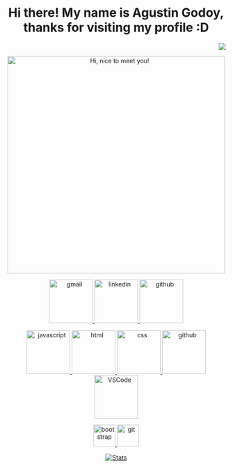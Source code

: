 <h1 align="center">Hi there! My name is Agustin Godoy, thanks for visiting my profile :D</h1>

<p align="right">
  <a href="#">
      <img src="http://estruyf-github.azurewebsites.net/api/VisitorHit?user=shpatrickguo&repo=github-visitors-badge&countColor=%237B1E7A">
   </a>
</p>

<p align="center">
  <picture>
    <source srcset="https://i.imgur.com/J2PfV2m.gif?noredirect" media="(max-width: 320px)">
    <img src="https://c.tenor.com/bU_xhHb0YUMAAAAM/anime-retro-anime.gif" width=500px title="Hi, nice to meet you!">
  </picture>
</p>

<!-- Socials (Icons from https://icons8.com/) -->
<p align="center">
  <a href="mailto:guopatrick.correspondence@gmail.com"><img src="https://img.icons8.com/doodle/96/000000/gmail-new.png" width="100" title="gmail">
  <a href="https://www.linkedin.com/in/patrickguo/"><img src="https://img.icons8.com/doodle/96/000000/linkedin-circled.png" width="100" title="linkedin">
  <a href="https://github.com/agusst1n"><img src="https://img.icons8.com/doodle/96/000000/github--v1.png" width="100" title="github">
</p>

<!-- Gifs found on GIPHY made by @devrock -->
<p align="center">
  <img alt="javascript" src="https://media3.giphy.com/media/ln7z2eWriiQAllfVcn/200w.webp" width="100" title="javascript">
  <img alt-"html5" src="https://media.giphy.com/media/XAxylRMCdpbEWUAvr8/giphy.gif" width="100" title="html">
  <img alt="css" src="https://media.giphy.com/media/fsEaZldNC8A1PJ3mwp/giphy.gif" width="100" title="css">
  <img alt="github" src="https://i.giphy.com/media/KzJkzjggfGN5Py6nkT/200.webp" width="100" title="github">
  <img alt="VSCode" src="https://i.giphy.com/media/IdyAQJVN2kVPNUrojM/200.webp" width="100" title="vscode">
</p>

<!-- Other Tools -->
<p align="center">
  <img src="https://cdn.jsdelivr.net/gh/devicons/devicon@latest/icons/bootstrap/bootstrap-plain.svg" width="50px" title="bootstrap">
  <img src="https://cdn.jsdelivr.net/gh/devicons/devicon@latest/icons/git/git-original.svg" width="50px" title="git">
</p>
  
<p align="center">
<img align="center" alt="Stats" src="https://github-readme-stats.vercel.app/api?username=agusst1n&show_icons=true&theme=dark&hide=issues&hide_border=true&hide_title=true&count_private=true">
</p>
